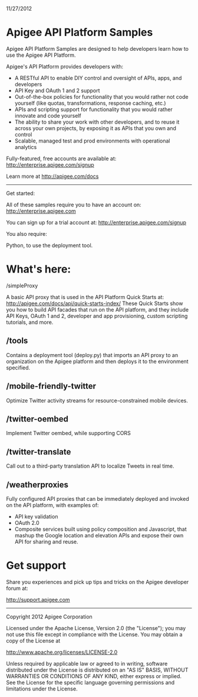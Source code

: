 11/27/2012

# Apigee API Platform Samples

Apigee API Platform Samples are designed to help developers 
learn how to use the Apigee API Platform.

Apigee's API Platform provides developers with:

* A RESTful API to enable DIY control and oversight of APIs, 
  apps, and developers 
* API Key and OAuth 1 and 2 support
* Out-of-the-box policies for functionality that you would rather
  not code yourself (like quotas, transformations, response
  caching, etc.)
* APIs and scripting support for functionality that you would 
  rather innovate and code yourself
* The ability to share your work with other developers, and to 
  reuse it across your own projects, by exposing it as
  APIs that you own and control
* Scalable, managed test and prod environments with operational 
  analytics

Fully-featured, free accounts are available at:
http://enterprise.apigee.com/signup

Learn more at http://apigee.com/docs

---------------------------
Get started:

All of these samples require you to have an account on:
http://enterprise.apigee.com

You can sign up for a trial account at:
http://enterprise.apigee.com/signup

You also require:

Python, to use the deployment tool.

# What's here:

/simpleProxy

A basic API proxy that is used in the API Platform Quick Starts at:
http://apigee.com/docs/api/quick-starts-index/
These Quick Starts show you how to build API facades that run on the 
API platform, and they include API Keys, OAuth 1 and 2, developer
and app provisioning, custom scripting tutorials, and more.

## /tools

Contains a deployment tool (deploy.py) that imports an API proxy to an
organization on the Apigee platform and then deploys it to the environment
specified.

## /mobile-friendly-twitter

Optimize Twitter activity streams for resource-constrained mobile devices.

## /twitter-oembed

Implement Twitter oembed, while supporting CORS

## /twitter-translate

Call out to a third-party translation API to localize Tweets in real time.

## /weatherproxies

Fully configured API proxies that can be immediately deployed and
invoked on the API platform, with examples of:

* API key validation
* OAuth 2.0
* Composite services built using policy composition and Javascript, that 
  mashup the Google location and elevation APIs and expose their own 
  API for sharing and reuse.

# Get support

Share you experiences and pick up tips and tricks
on the Apigee developer forum at:

http://support.apigee.com

-------------------------

Copyright 2012 Apigee Corporation

Licensed under the Apache License, Version 2.0 (the "License"); you may 
not use this file except in compliance with the License. You may obtain 
a copy of the License at

http://www.apache.org/licenses/LICENSE-2.0

Unless required by applicable law or agreed to in writing, software
distributed under the License is distributed on an "AS IS" BASIS,
WITHOUT WARRANTIES OR CONDITIONS OF ANY KIND, either express or implied.
See the License for the specific language governing permissions and
limitations under the License.


